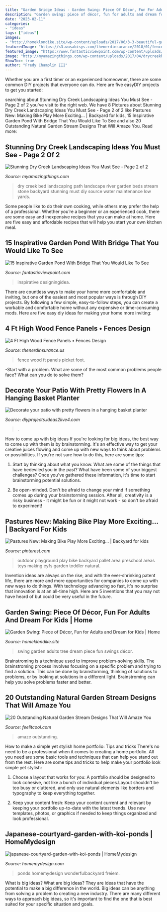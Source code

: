 ```yaml
---
title: "Garden Bridge Ideas - Garden Swing: Piece Of Décor, Fun For Adults And Dream For Kids"
description: "Garden swing: piece of décor, fun for adults and dream for kids"
date: "2023-02-11"
categories:
- "ideas"
tags: ["ideas"]
images:
- "http://homeklondike.site/wp-content/uploads/2017/06/3-3-beautiful-garden-swing-big-beige-seat-tree-rope-cushions.jpg"
featuredImage: "https://s3.wasabisys.com/thenerdinsurance/2018/01/fence-amazing-4-foot-wood-fence-panels-4-ft-framed-picket-capped-with-dimensions-3264-x-2448-630x380.jpg"
featured_image: "https://www.fantasticviewpoint.com/wp-content/uploads/2016/08/garden-pond-with-decorative-bridge-634x496.jpg"
image: "http://myamazingthings.com/wp-content/uploads/2017/04/drycreekbeds_04.jpg"
ShowToc: true
author: "Fredy Champlin III"
---
```



Whether you are a first timer or an experienced homeowner, there are some common DIY projects that everyone can do. Here are five easyDIY projects to get you started:

	

		
searching about Stunning Dry Creek Landscaping Ideas You Must See - Page 2 of 2 you've visit to the right web. We have 8 Pictures about Stunning Dry Creek Landscaping Ideas You Must See - Page 2 of 2 like Pastures New: Making Bike Play More Exciting... | Backyard for kids, 15 Inspirative Garden Pond With Bridge That You Would Like To See and also 20 Outstanding Natural Garden Stream Designs That Will Amaze You. Read more:
		
    
## Stunning Dry Creek Landscaping Ideas You Must See - Page 2 Of 2

<img loading=lazy src="http://myamazingthings.com/wp-content/uploads/2017/04/drycreekbeds_04.jpg" onerror="this.onerror=null;this.src='https://tse3.mm.bing.net/th?id=OIP.KoqBaGXOT08uzglXIUErcQHaE8&amp;pid=15.1';" alt="Stunning Dry Creek Landscaping Ideas You Must See - Page 2 of 2">

_Source: myamazingthings.com_

>dry creek bed landscaping path landscape river garden beds stream stone backyard stunning must diy source water maintenance low yards. 

	

Some people like to do their own cooking, while others may prefer the help of a professional. Whether you’re a beginner or an experienced cook, there are some easy and inexpensive recipes that you can make at home. Here are five easy and affordable recipes that will help you start your own kitchen meal.

    
## 15 Inspirative Garden Pond With Bridge That You Would Like To See

<img loading=lazy src="https://www.fantasticviewpoint.com/wp-content/uploads/2016/08/garden-pond-with-decorative-bridge-634x496.jpg" onerror="this.onerror=null;this.src='https://tse3.mm.bing.net/th?id=OIP.8l7Gr4pdl5r0m2yIeuwKLgHaFy&amp;pid=15.1';" alt="15 Inspirative Garden Pond With Bridge That You Would Like To See">

_Source: fantasticviewpoint.com_

>inspirative designingidea. 

	

There are countless ways to make your home more comfortable and inviting, but one of the easiest and most popular ways is through DIY projects. By following a few simple, easy-to-follow steps, you can create a workable and comfortable home without any expensive or time-consuming mods. Here are five easy diy ideas for making your home more inviting: 

    
## 4 Ft High Wood Fence Panels • Fences Design

<img loading=lazy src="https://s3.wasabisys.com/thenerdinsurance/2018/01/fence-amazing-4-foot-wood-fence-panels-4-ft-framed-picket-capped-with-dimensions-3264-x-2448-630x380.jpg" onerror="this.onerror=null;this.src='https://tse2.mm.bing.net/th?id=OIP.Th6Bx8i9WTNf8seqpOKVIwHaEd&amp;pid=15.1';" alt="4 Ft High Wood Fence Panels • Fences Design">

_Source: thenerdinsurance.us_

>fence wood ft panels picket foot. 

	

-Start with a problem. What are some of the most common problems people face? What can you do to solve them? 

    
## Decorate Your Patio With Pretty Flowers In A Hanging Basket Planter

<img loading=lazy src="https://diyprojects.ideas2live4.com/wp-content/uploads/sites/5/2016/09/Hanging-Basket-Planter-05.jpg" onerror="this.onerror=null;this.src='https://tse2.mm.bing.net/th?id=OIP.q2m3CAeqK0GTRjLOV3kThQHaLH&amp;pid=15.1';" alt="Decorate your patio with pretty flowers in a hanging basket planter">

_Source: diyprojects.ideas2live4.com_

>. 

	

How to come up with big ideas
If you're looking for big ideas, the best way to come up with them is by brainstorming. It's an effective way to get your creative juices flowing and come up with new ways to think about problems or possibilities. If you're not sure how to do this, here are some tips:
1. Start by thinking about what you know. What are some of the things that have bedeviled you in the past? What have been some of your biggest challenges? Once you've gathered these information, it's time to start brainstorming potential solutions.

2. Be open-minded. Don't be afraid to change your mind if something comes up during your brainstorming session. After all, creativity is a risky business - it might be fun or it might not work - so don't be afraid to experiment!


    
## Pastures New: Making Bike Play More Exciting... | Backyard For Kids

<img loading=lazy src="https://i.pinimg.com/originals/71/4f/28/714f28ed48ffde56190e3948632d0d3a.jpg" onerror="this.onerror=null;this.src='https://tse3.mm.bing.net/th?id=OIP.WWBQEuM1Lgox-9eni70VzAHaLH&amp;pid=15.1';" alt="Pastures New: Making Bike Play More Exciting... | Backyard for kids">

_Source: pinterest.com_

>outdoor playground play bike backyard pallet area preschool areas toys making eyfs garden toddler natural. 

	

Invention ideas are always on the rise, and with the ever-shrinking patent life, there are more and more opportunities for companies to come up with new ways to do things. With technology advancing so fast, it's no surprise that innovation is at an all-time high. Here are 5 inventions that you may not have heard of but could be very useful in the future.

    
## Garden Swing: Piece Of Décor, Fun For Adults And Dream For Kids | Home

<img loading=lazy src="http://homeklondike.site/wp-content/uploads/2017/06/3-3-beautiful-garden-swing-big-beige-seat-tree-rope-cushions.jpg" onerror="this.onerror=null;this.src='https://tse2.mm.bing.net/th?id=OIP.iAoj95HMwB88WCyDJPXzDgHaLG&amp;pid=15.1';" alt="Garden Swing: Piece of Décor, Fun for Adults and Dream for Kids | Home">

_Source: homeklondike.site_

>swing garden adults tree dream piece fun swings décor. 

	

Brainstroming is a technique used to improve problem-solving skills. The brainstroming process involves focusing on a specific problem and trying to find a solution. This can be done by brainstorming, thinking of solutions to problems, or by looking at solutions in a different light. Brainstroming can help you solve problems faster and better.

    
## 20 Outstanding Natural Garden Stream Designs That Will Amaze You

<img loading=lazy src="https://feelitcool.com/wp-content/uploads/2016/05/de76af8371bc05968023c6fe14034bc7.jpg" onerror="this.onerror=null;this.src='https://tse2.mm.bing.net/th?id=OIP.79OdR63m2QTO1ijAUJIGGwHaJ4&amp;pid=15.1';" alt="20 Outstanding Natural Garden Stream Designs That Will Amaze You">

_Source: feelitcool.com_

>amaze outstanding. 

	

How to make a simple yet stylish home portfolio: Tips and tricks
There's no need to be a professional when it comes to creating a home portfolio. All you need are some basic tools and techniques that can help you stand out from the rest. Here are some tips and tricks to help make your portfolio look simple yet stylish:
1. Choose a layout that works for you: A portfolio should be designed to look cohesive, not like a bunch of individual pieces.Layout shouldn't be too busy or cluttered, and only use natural elements like borders and typography to keep everything together.

2. Keep your content fresh: Keep your content current and relevant by keeping your portfolio up-to-date with the latest trends. Use new templates, photos, or graphics if needed to keep things organized and look professional.


    
## Japanese-courtyard-garden-with-koi-ponds | HomeMydesign

<img loading=lazy src="https://homemydesign.com/wp-content/uploads/2019/07/japanese-courtyard-garden-with-koi-ponds.jpg" onerror="this.onerror=null;this.src='https://tse4.mm.bing.net/th?id=OIP.OTC9mJVnhRNXaRNk2I6a8gHaHa&amp;pid=15.1';" alt="japanese-courtyard-garden-with-koi-ponds | HomeMydesign">

_Source: homemydesign.com_

>ponds homemydesign wonderfulbackyard freiem. 

	

What is big ideas?
What are big ideas? They are ideas that have the potential to make a big difference in the world. Big ideas can be anything from solving a problem to creating a new industry. There are many different ways to approach big ideas, so it's important to find the one that is best suited for your specific situation and goals.

